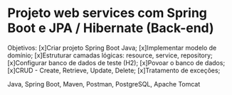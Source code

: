 # Projeto web services com Spring Boot e JPA / Hibernate (Back-end)
Objetivos: 
[x]Criar projeto Spring Boot Java; 
[x]Implementar modelo de domínio;
[x]Estruturar camadas lógicas: resource, service, repository; 
[x]Configurar banco de dados de teste (H2);
[x]Povoar o banco de dados;
[x]CRUD - Create, Retrieve, Update, Delete;
[x]Tratamento de exceções;

Java, Spring Boot, Maven, Postman, PostgreSQL, Apache Tomcat
